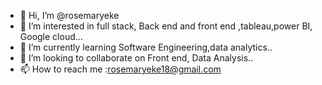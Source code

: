 - 👋 Hi, I’m @rosemaryeke
- 👀 I’m interested in full stack, Back end and front end ,tableau,power BI, Google cloud...
- 🌱 I’m currently learning Software Engineering,data analytics..
- 💞️ I’m looking to collaborate on Front end, Data Analysis..
- 📫 How to reach me :rosemaryeke18@gmail.com

<!---
rosemaryeke/rosemaryeke is a ✨ special ✨ repository because its `README.md` (this file) appears on your GitHub profile.
You can click the Preview link to take a look at your changes.
--->
